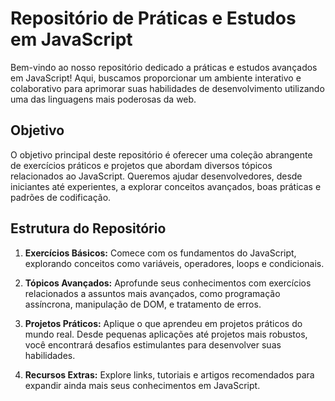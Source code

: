 # Repositório de Práticas e Estudos em JavaScript

Bem-vindo ao nosso repositório dedicado a práticas e estudos avançados em JavaScript! Aqui, buscamos proporcionar um ambiente interativo e colaborativo para aprimorar suas habilidades de desenvolvimento utilizando uma das linguagens mais poderosas da web.

## Objetivo

O objetivo principal deste repositório é oferecer uma coleção abrangente de exercícios práticos e projetos que abordam diversos tópicos relacionados ao JavaScript. Queremos ajudar desenvolvedores, desde iniciantes até experientes, a explorar conceitos avançados, boas práticas e padrões de codificação.

## Estrutura do Repositório

1. **Exercícios Básicos:** Comece com os fundamentos do JavaScript, explorando conceitos como variáveis, operadores, loops e condicionais.

2. **Tópicos Avançados:** Aprofunde seus conhecimentos com exercícios relacionados a assuntos mais avançados, como programação assíncrona, manipulação de DOM, e tratamento de erros.

3. **Projetos Práticos:** Aplique o que aprendeu em projetos práticos do mundo real. Desde pequenas aplicações até projetos mais robustos, você encontrará desafios estimulantes para desenvolver suas habilidades.

4. **Recursos Extras:** Explore links, tutoriais e artigos recomendados para expandir ainda mais seus conhecimentos em JavaScript.
